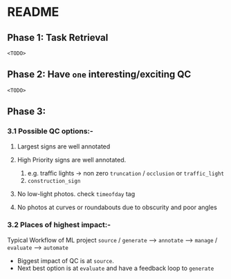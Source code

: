 # README

## Phase 1: Task Retrieval
`<TODO>`

## Phase 2: Have `one` interesting/exciting QC
`<TODO>`

## Phase 3: 
### 3.1 Possible QC options:-
1. Largest signs are well annotated
2. High Priority signs are well annotated.
   1. e.g. traffic lights -> non zero `truncation` / `occlusion` or `traffic_light`
   2. `construction_sign`

3. No low-light photos. check `timeofday` tag
4. No photos at curves or roundabouts due to obscurity and poor angles

### 3.2 Places of highest impact:-

Typical Workflow of ML project
`source` / `generate` --> `annotate` --> `manage` / `evaluate` --> `automate`

- Biggest impact of QC is at `source`. 
- Next best option is at `evaluate` and have a feedback loop to `generate`
